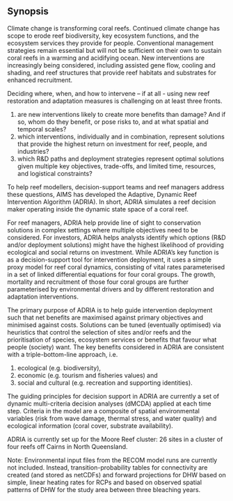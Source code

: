 ## Synopsis

Climate change is transforming coral reefs. Continued climate change has scope to erode reef biodiversity, key ecosystem functions, and the ecosystem services they provide for people. Conventional management strategies remain essential but will not be sufficient on their own to sustain coral reefs in a warming and acidifying ocean. New interventions are increasingly being considered, including assisted gene flow, cooling and shading, and reef structures that provide reef habitats and substrates for enhanced recruitment. 

Deciding where, when, and how to intervene – if at all - using new reef restoration and adaptation measures is challenging on at least three fronts. 
1) are new interventions likely to create more benefits than damage? And if so, whom do they benefit, or pose risks to, and at what spatial and temporal scales?  
2) which interventions, individually and in combination, represent solutions that provide the highest return on investment for reef, people, and industries? 
3) which R&D paths and deployment strategies represent optimal solutions given multiple key objectives, trade-offs, and limited time, resources, and logistical constraints?            

To help reef modellers, decision-support teams and reef managers address these questions, AIMS has developed the Adaptive, Dynamic Reef Intervention Algorithm (ADRIA). In short, ADRIA simulates a reef decision maker operating inside the dynamic state space of a coral reef. 

For reef managers, ADRIA help provide line of sight to conservation solutions in complex settings where multiple objectives need to be considered. For investors, ADRIA helps analysts identify which options (R&D and/or deployment solutions) might have the highest likelihood of providing ecological and social returns on investment. While ADRIA’s key function is as a decision-support tool for intervention deployment, it uses a simple proxy model for reef coral dynamics, consisting of vital rates parameterised in a set of linked differential equations for four coral groups. The growth, mortality and recruitment of those four coral groups are further parameterised by environmental drivers and by different restoration and adaptation interventions.   
 
The primary purpose of ADRIA is to help guide intervention deployment such that net benefits are maximised against primary objectives and minimised against costs. Solutions can be tuned (eventually optimised) via heuristics that control the selection of sites and/or reefs and the prioritisation of species, ecosystem services or benefits that favour what people (society) want. The key benefits considered in ADRIA are consistent with a triple-bottom-line approach, i.e. 

1) ecological (e.g. biodiversity), 
2) economic (e.g. tourism and fisheries values) and 
3) social and cultural (e.g. recreation and supporting identities).    

The guiding principles for decision support in ADRIA are currently a set of dynamic multi-criteria decision analyses (dMCDA) applied at each time step. Criteria in the model are a composite of spatial environmental variables (risk from wave damage, thermal stress, and water quality) and ecological information (coral cover, substrate availability). 

ADRIA is currently set up for the Moore Reef cluster: 26 sites in a cluster of four reefs off Cairns in North Queensland.  

Note: Environmental input files from the RECOM model runs are currently not included. Instead, transition-probability tables for connectivity are created (and stored as netCDFs) and forward projections for DHW based on simple, linear heating rates for RCPs and based on observed spatial patterns of DHW for the study area between three bleaching years.